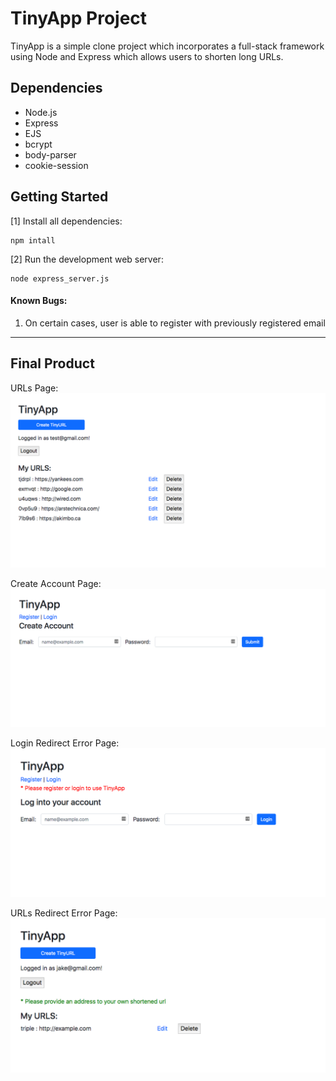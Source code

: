 # TinyApp Project

TinyApp is a simple clone project which incorporates a full-stack framework using Node and Express which allows users to shorten long URLs.

## Dependencies

- Node.js
- Express
- EJS
- bcrypt
- body-parser
- cookie-session

## Getting Started

[1] Install all dependencies:

```
npm intall
```

[2] Run the development web server:

```
node express_server.js
```

#### Known Bugs:

1. On certain cases, user is able to register with previously registered email

---
## Final Product
URLs Page:
!["Screenshot of URLs Page"](https://github.com/alex-ac2/TinyApp/blob/master/docs/screenshots/urls_page.png?raw=true)

Create Account Page:
!["Screenshot of Register Page"](https://github.com/alex-ac2/TinyApp/blob/master/docs/screenshots/register_page.png?raw=true)

Login Redirect Error Page:
!["Login Redirect Error Page"](https://github.com/alex-ac2/TinyApp/blob/master/docs/screenshots/loginRedirect_errorPage.png?raw=true)

URLs Redirect Error Page:
!["URLs Redirect Error Page"](https://github.com/alex-ac2/TinyApp/blob/master/docs/screenshots/urlsRedirect_errorPage.png?raw=true)
